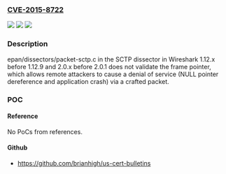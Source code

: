 ### [CVE-2015-8722](https://cve.mitre.org/cgi-bin/cvename.cgi?name=CVE-2015-8722)
![](https://img.shields.io/static/v1?label=Product&message=n%2Fa&color=blue)
![](https://img.shields.io/static/v1?label=Version&message=n%2Fa&color=blue)
![](https://img.shields.io/static/v1?label=Vulnerability&message=n%2Fa&color=brighgreen)

### Description

epan/dissectors/packet-sctp.c in the SCTP dissector in Wireshark 1.12.x before 1.12.9 and 2.0.x before 2.0.1 does not validate the frame pointer, which allows remote attackers to cause a denial of service (NULL pointer dereference and application crash) via a crafted packet.

### POC

#### Reference
No PoCs from references.

#### Github
- https://github.com/brianhigh/us-cert-bulletins

